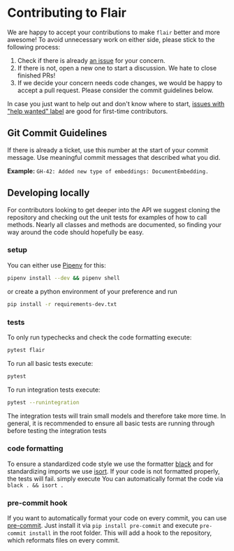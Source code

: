 # Contributing to Flair

We are happy to accept your contributions to make `flair` better and more awesome! To avoid unnecessary work on either 
side, please stick to the following process:

1. Check if there is already [an issue](https://github.com/zalandoresearch/flair/issues) for your concern.
2. If there is not, open a new one to start a discussion. We hate to close finished PRs!
3. If we decide your concern needs code changes, we would be happy to accept a pull request. Please consider the 
commit guidelines below.

In case you just want to help out and don't know where to start, 
[issues with "help wanted" label](https://github.com/zalandoresearch/flair/labels/help%20wanted) are good for 
first-time contributors. 


## Git Commit Guidelines

If there is already a ticket, use this number at the start of your commit message. 
Use meaningful commit messages that described what you did.

**Example:** `GH-42: Added new type of embeddings: DocumentEmbedding.` 


## Developing locally

For contributors looking to get deeper into the API we suggest cloning the repository and checking out the unit
tests for examples of how to call methods. Nearly all classes and methods are documented, so finding your way around
the code should hopefully be easy.

### setup

You can either use [Pipenv](https://pipenv.readthedocs.io/) for this:

```bash
pipenv install --dev && pipenv shell
```

or create a python environment of your preference and run
```bash
pip install -r requirements-dev.txt
```

### tests

To only run typechecks and check the code formatting execute:
```bash
pytest flair
```

To run all basic tests execute:
```bash
pytest
```

To run integration tests execute:
```bash
pytest --runintegration
```
The integration tests will train small models and therefore take more time.
In general, it is recommended to ensure all basic tests are running through before testing the integration tests 

### code formatting

To ensure a standardized code style we use the formatter [black](https://github.com/ambv/black) and for standardizing imports we use [isort](https://github.com/PyCQA/isort).
If your code is not formatted properly, the tests will fail.
simply execute
You can automatically format the code via `black . && isort .`

### pre-commit hook

If you want to automatically format your code on every commit, you can use [pre-commit](https://pre-commit.com/).
Just install it via `pip install pre-commit` and execute `pre-commit install` in the root folder.
This will add a hook to the repository, which reformats files on every commit.